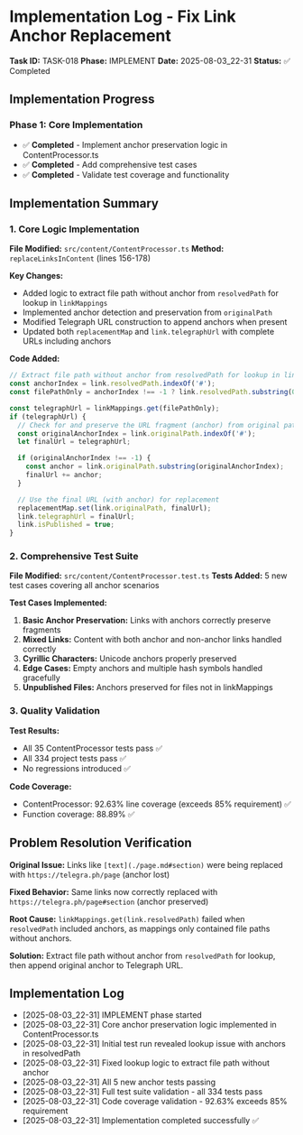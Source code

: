 # Implementation Log - Fix Link Anchor Replacement

**Task ID:** TASK-018
**Phase:** IMPLEMENT
**Date:** 2025-08-03_22-31
**Status:** ✅ Completed

## Implementation Progress

### Phase 1: Core Implementation
- ✅ **Completed** - Implement anchor preservation logic in ContentProcessor.ts
- ✅ **Completed** - Add comprehensive test cases
- ✅ **Completed** - Validate test coverage and functionality

## Implementation Summary

### 1. Core Logic Implementation
**File Modified:** `src/content/ContentProcessor.ts`
**Method:** `replaceLinksInContent` (lines 156-178)

**Key Changes:**
- Added logic to extract file path without anchor from `resolvedPath` for lookup in `linkMappings`
- Implemented anchor detection and preservation from `originalPath`
- Modified Telegraph URL construction to append anchors when present
- Updated both `replacementMap` and `link.telegraphUrl` with complete URLs including anchors

**Code Added:**
```typescript
// Extract file path without anchor from resolvedPath for lookup in linkMappings
const anchorIndex = link.resolvedPath.indexOf('#');
const filePathOnly = anchorIndex !== -1 ? link.resolvedPath.substring(0, anchorIndex) : link.resolvedPath;

const telegraphUrl = linkMappings.get(filePathOnly);
if (telegraphUrl) {
  // Check for and preserve the URL fragment (anchor) from original path
  const originalAnchorIndex = link.originalPath.indexOf('#');
  let finalUrl = telegraphUrl;

  if (originalAnchorIndex !== -1) {
    const anchor = link.originalPath.substring(originalAnchorIndex);
    finalUrl += anchor;
  }

  // Use the final URL (with anchor) for replacement
  replacementMap.set(link.originalPath, finalUrl);
  link.telegraphUrl = finalUrl;
  link.isPublished = true;
}
```

### 2. Comprehensive Test Suite
**File Modified:** `src/content/ContentProcessor.test.ts`
**Tests Added:** 5 new test cases covering all anchor scenarios

**Test Cases Implemented:**
1. **Basic Anchor Preservation:** Links with anchors correctly preserve fragments
2. **Mixed Links:** Content with both anchor and non-anchor links handled correctly
3. **Cyrillic Characters:** Unicode anchors properly preserved
4. **Edge Cases:** Empty anchors and multiple hash symbols handled gracefully
5. **Unpublished Files:** Anchors preserved for files not in linkMappings

### 3. Quality Validation

**Test Results:**
- All 35 ContentProcessor tests pass ✅
- All 334 project tests pass ✅
- No regressions introduced ✅

**Code Coverage:**
- ContentProcessor: 92.63% line coverage (exceeds 85% requirement) ✅
- Function coverage: 88.89% ✅

## Problem Resolution Verification

**Original Issue:** Links like `[text](./page.md#section)` were being replaced with `https://telegra.ph/page` (anchor lost)

**Fixed Behavior:** Same links now correctly replaced with `https://telegra.ph/page#section` (anchor preserved)

**Root Cause:** `linkMappings.get(link.resolvedPath)` failed when `resolvedPath` included anchors, as mappings only contained file paths without anchors.

**Solution:** Extract file path without anchor from `resolvedPath` for lookup, then append original anchor to Telegraph URL.

## Implementation Log
- [2025-08-03_22-31] IMPLEMENT phase started
- [2025-08-03_22-31] Core anchor preservation logic implemented in ContentProcessor.ts
- [2025-08-03_22-31] Initial test run revealed lookup issue with anchors in resolvedPath
- [2025-08-03_22-31] Fixed lookup logic to extract file path without anchor
- [2025-08-03_22-31] All 5 new anchor tests passing
- [2025-08-03_22-31] Full test suite validation - all 334 tests pass
- [2025-08-03_22-31] Code coverage validation - 92.63% exceeds 85% requirement
- [2025-08-03_22-31] Implementation completed successfully ✅